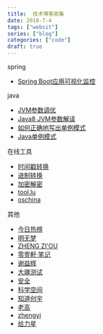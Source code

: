 ```yaml
---
title:  技术博客收集
date: 2018-7-4
tags: ["websit"]
series: ["blog"]
categories: ["code"]
draft: true
---
```


spring  
- [Spring Boot应用可视化监控](https://www.jianshu.com/p/7ecb57a3f326)

java  
- [JVM参数调优](https://juejin.im/post/5add9f29518825670960d113)
- [Java8 JVM参数解读](https://www.zybuluo.com/changedi/note/975529)
- [如何正确地写出单例模式](http://wuchong.me/blog/2014/08/28/how-to-correctly-write-singleton-pattern/)
- [Java单例模式](https://www.jianshu.com/p/4e8ca4e2af6c)

在线工具  
- [时间戳转换](http://www.beijing-time.org/shijianchuo/)
- [进制转换](https://tool.oschina.net/hexconvert)
- [加密解密](http://tool.chacuo.net/crypt3des)
- [tool.lu](https://tool.lu/)
- [oschina](https://tool.oschina.net/)

其他  
- [今日热榜](http://hot.mrcuriosity.org/)
- [明无梦](https://www.dreamxu.com/)
- [ZHENG ZI'OU](https://orianna-zzo.github.io/)
- [零壹軒·笔记](http://note.qidong.name/)
- [谢益辉](https://yihui.name/cn/)
- [大疆测试](http://debugtalk.com/)
- [安全](https://impakho.com/)
- [科学空间](https://kexue.fm/)
- [知道创宇](https://www.rockyqi.net/Knownsec_RD_Checklist_v3.0/v3.0.html)
- [老高](https://blog.phpgao.com/open_terminal_in_finder.html)
- [zhengyi](http://blog.zhengyi.one/)
- [给力星](http://www.powerxing.com/)

